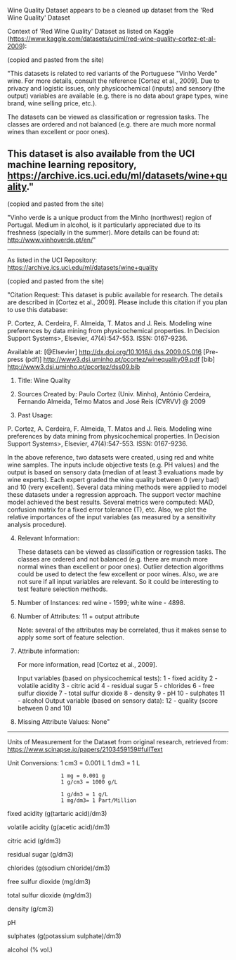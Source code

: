 Wine Quality Dataset appears to be a cleaned up dataset from the 'Red Wine Quality' Dataset

Context of 'Red Wine Quality' Dataset as listed on Kaggle (https://www.kaggle.com/datasets/uciml/red-wine-quality-cortez-et-al-2009):

(copied and pasted from the site)

"This datasets is related to red variants of the Portuguese "Vinho Verde" wine. For more details, consult the reference [Cortez et al., 2009]. Due to privacy and logistic issues, only physicochemical (inputs) and sensory (the output) variables are available (e.g. there is no data about grape types, wine brand, wine selling price, etc.).

The datasets can be viewed as classification or regression tasks. The classes are ordered and not balanced (e.g. there are much more normal wines than excellent or poor ones).

This dataset is also available from the UCI machine learning repository, https://archive.ics.uci.edu/ml/datasets/wine+quality."
--------------------------------
(copied and pasted from the site)

"Vinho verde is a unique product from the Minho (northwest) region of Portugal. Medium in alcohol, is it particularly appreciated due to its freshness (specially in the summer). More details can be found at: http://www.vinhoverde.pt/en/"

--------------------------------
As listed in the UCI Repository: https://archive.ics.uci.edu/ml/datasets/wine+quality

(copied and pasted from the site)

"Citation Request:
  This dataset is public available for research. The details are described in [Cortez et al., 2009]. 
  Please include this citation if you plan to use this database:

  P. Cortez, A. Cerdeira, F. Almeida, T. Matos and J. Reis. 
  Modeling wine preferences by data mining from physicochemical properties.
  In Decision Support Systems>, Elsevier, 47(4):547-553. ISSN: 0167-9236.

  Available at: [@Elsevier] http://dx.doi.org/10.1016/j.dss.2009.05.016
                [Pre-press (pdf)] http://www3.dsi.uminho.pt/pcortez/winequality09.pdf
                [bib] http://www3.dsi.uminho.pt/pcortez/dss09.bib

1. Title: Wine Quality 

2. Sources
   Created by: Paulo Cortez (Univ. Minho), António Cerdeira, Fernando Almeida, Telmo Matos and José Reis (CVRVV) @ 2009
   
3. Past Usage:

  P. Cortez, A. Cerdeira, F. Almeida, T. Matos and J. Reis. 
  Modeling wine preferences by data mining from physicochemical properties.
  In Decision Support Systems>, Elsevier, 47(4):547-553. ISSN: 0167-9236.

  In the above reference, two datasets were created, using red and white wine samples.
  The inputs include objective tests (e.g. PH values) and the output is based on sensory data
  (median of at least 3 evaluations made by wine experts). Each expert graded the wine quality 
  between 0 (very bad) and 10 (very excellent). Several data mining methods were applied to model
  these datasets under a regression approach. The support vector machine model achieved the
  best results. Several metrics were computed: MAD, confusion matrix for a fixed error tolerance (T),
  etc. Also, we plot the relative importances of the input variables (as measured by a sensitivity
  analysis procedure).
 
4. Relevant Information:

   These datasets can be viewed as classification or regression tasks.
   The classes are ordered and not balanced (e.g. there are munch more normal wines than
   excellent or poor ones). Outlier detection algorithms could be used to detect the few excellent
   or poor wines. Also, we are not sure if all input variables are relevant. So
   it could be interesting to test feature selection methods. 

5. Number of Instances: red wine - 1599; white wine - 4898. 

6. Number of Attributes: 11 + output attribute
  
   Note: several of the attributes may be correlated, thus it makes sense to apply some sort of
   feature selection.

7. Attribute information:

   For more information, read [Cortez et al., 2009].

   Input variables (based on physicochemical tests):
   1 - fixed acidity
   2 - volatile acidity
   3 - citric acid
   4 - residual sugar
   5 - chlorides
   6 - free sulfur dioxide
   7 - total sulfur dioxide
   8 - density
   9 - pH
   10 - sulphates
   11 - alcohol
   Output variable (based on sensory data): 
   12 - quality (score between 0 and 10)

8. Missing Attribute Values: None"
----------------
Units of Measurement for the Dataset from original research, 
   retrieved from: https://www.scinapse.io/papers/2103459159#fullText

   Unit Conversions: 1 cm3 = 0.001 L
                     1 dm3 = 1 L

                     1 mg = 0.001 g
                     1 g/cm3 = 1000 g/L
                     
                     1 g/dm3 = 1 g/L
                     1 mg/dm3= 1 Part/Million 

   fixed acidity (g(tartaric acid)/dm3) 

   volatile acidity (g(acetic acid)/dm3) 
   
   citric acid (g/dm3)

   residual sugar (g/dm3)

   chlorides (g(sodium chloride)/dm3) 
   
   free sulfur dioxide (mg/dm3) 
   
   total sulfur dioxide (mg/dm3) 

   density (g/cm3) 

   pH

   sulphates (g(potassium sulphate)/dm3) 

   alcohol (% vol.)